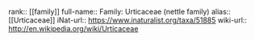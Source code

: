 

rank:: [[family]]
full-name:: Family: Urticaceae (nettle family)
alias:: [[Urticaceae]]
iNat-url:: https://www.inaturalist.org/taxa/51885
wiki-url:: http://en.wikipedia.org/wiki/Urticaceae